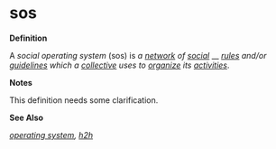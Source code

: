 # sos

**Definition**

A _social operating system_ (sos) is _a_ [_network_](network.md) _of_ [_social_](social.md) __ [_rules_](rule.md) _and/or_ [_guidelines_](guideline.md) _which a_ [_collective_](collective.md) _uses to_ [_organize_](organize.md) _its_ [_activities_](activity.md).

**Notes**

This definition needs some clarification.

**See Also**

[_operating system_](https://github.com/gcassel/Modular-Organization-Terminology/blob/master/terms/operating-system.md)_,_ [_h2h_](h2h.md)
